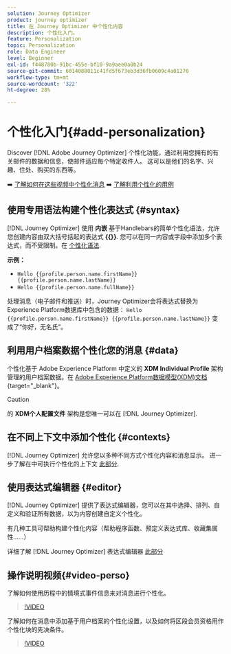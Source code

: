 ```yaml
---
solution: Journey Optimizer
product: journey optimizer
title: 在 Journey Optimizer 中个性化内容
description: 个性化入门。
feature: Personalization
topic: Personalization
role: Data Engineer
level: Beginner
exl-id: f448780b-91bc-455e-bf10-9a9aee0a0b24
source-git-commit: 6014088011c41fd5f673eb3d36fb0609c4a01270
workflow-type: tm+mt
source-wordcount: '322'
ht-degree: 28%

---
```


# 个性化入门{#add-personalization}

Discover [!DNL Adobe Journey Optimizer] 个性化功能，通过利用您拥有的有关邮件的数据和信息，使邮件适应每个特定收件人。 这可以是他们的名字、兴趣、住处、购买的东西等。

➡️ [了解如何在这些视频中个性化消息](#video-perso)
➡️ [了解利用个性化的用例](personalization-use-case.md)

## 使用专用语法构建个性化表达式 {#syntax}

[!DNL Journey Optimizer] 使用 **内嵌** 基于Handlebars的简单个性化语法，允许您创建内容由双大括号括起的表达式 **{{}}**. 您可以在同一内容或字段中添加多个表达式，而不受限制。在 [个性化语法](personalization-syntax.md).

**示例：**

* `Hello {{profile.person.name.firstName}} {{profile.person.name.lastName}}`
* `Hello {{profile.person.name.fullName}}`

处理消息（电子邮件和推送）时，Journey Optimizer会将表达式替换为Experience Platform数据库中包含的数据：  `Hello {{profile.person.name.firstName}} {{profile.person.name.lastName}}` 变成了“你好，无名氏”。

## 利用用户档案数据个性化您的消息 {#data}

个性化基于 Adobe Experience Platform 中定义的 **XDM Individual Profile** 架构管理的用户档案数据。在 [Adobe Experience Platform数据模型(XDM)文档](https://experienceleague.adobe.com/docs/experience-platform/xdm/home.html?lang=zh-Hans){target=&quot;_blank&quot;}。

>[!CAUTION]
>的 **XDM个人配置文件** 架构是您唯一可以在 [!DNL Journey Optimizer].

## 在不同上下文中添加个性化 {#contexts}

[!DNL Journey Optimizer] 允许您以多种不同方式个性化内容和消息显示。 进一步了解在中可执行个性化的上下文 [此部分](personalization-contexts.md).

## 使用表达式编辑器 {#editor}

[!DNL Journey Optimizer] 提供了表达式编辑器，您可以在其中选择、排列、自定义和验证所有数据，以为内容创建自定义个性化。

有几种工具可帮助构建个性化内容（帮助程序函数、预定义表达式库、收藏集属性……）

详细了解 [!DNL Journey Optimizer] 表达式编辑器 [此部分](personalization-build-expressions.md)

## 操作说明视频{#video-perso}

了解如何使用历程中的情境式事件信息来对消息进行个性化。

>[!VIDEO](https://video.tv.adobe.com/v/334165?quality=12)

了解如何在消息中添加基于用户档案的个性化设置，以及如何将区段会员资格用作个性化块的先决条件。

>[!VIDEO](https://video.tv.adobe.com/v/334078?quality=12)
